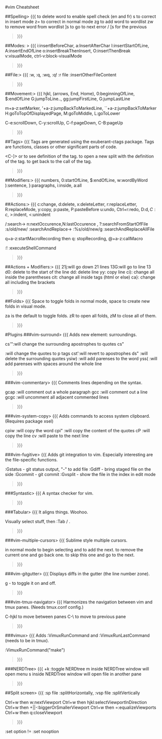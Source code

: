 #vim Cheatsheet

##Spelling> {{{
<c-w> to delete word
<F5> to enable spell check (en and fr)
<c-x>s to correct in insert mode
z= to correct in normal mode
zg to add word to wordlist
zw to remove word from wordlist
]s to go to next error / [s for the previous
> }}}

##Modes: > {{{
i:insertBeforeChar, a:InsertAfterChar
I:insertStartOfLine, A:insertEndOfLine
o:insertBreakThenInsert, O:insertThenBreak
v:visualMode, ctrl-v:block-visualMode
> }}}

##File:> {{{
:w, :q, :wq, :q!
:r file :insertOtherFileContent
> }}}

##Movement:> {{{
hjkl, (arrows, End, Home), 0:beginningOfLine, $:endOfLine
G:jumpToLine.., gg:jumpFirstLine, G:jumpLastLine

m+a-z:setMarker, '+a-z:jumpBackToMarkedLine, \`\`+a-z:jumpBackToMarker
H:goToTopOfDisplayedPage, M:goToMiddle, L:goToLower

C-e:scrollDown, C-y:scrollUp, C-f:pageDown, C-B:pageUp
> }}}

##Tags> {{{
Tags are generated using the exuberant-ctags package.
Tags are functions, classes or other significant parts of code.

<C-]> or <C-i> to see definition of the tag.
<C-o> to open a new split with the definition of the tag.
<C-t> to get back to the call of the tag.
> }}}

##Modifiers:> {{{
numbers, 0:startOfLine, $:endOfLine, w:wordByWord
):sentence, }:paragraphs, i:inside, a:all
> }}}

##Actions:> {{{
c:change, d:delete, x:deleteLetter, r:replaceLetter, R:replaceMode, y:copy, p:paste, P:pasteBefore
u:undo, Ctrl+r:redo, D:d$, C:c$, >:indent, <:unindent

/:search-> n:nextOccurence,N:lastOccurence , ?:searchFromStartOfFile
:s/old/new/ :searchAndReplace-> :%s/old/new/g :searchAndReplaceAllFile

q+a-z:startMacroRecording then q: stopRecording, @+a-z:callMacro

:! :executeShellCommand
> }}}

##Actions + Modifiers:> {{{
21j:will go down 21 lines
13G:will go to line 13
d0: delete to the start of the line
dd: delete line
yy: copy line
ci): change all inside the parentheses
cit: change all inside tags (html or else)
ca}: change all including the brackets
> }}}

##Folds> {{{
Space to toggle folds in normal mode, space to create new folds in visual mode.

za is the default to toggle folds.
zR to open all folds, zM to close all of them.
> }}}

#Plugins
###vim-surround> {{{
Adds new element: surroundings.

cs'":will change the surrounding apostrophes to quotes
cs"<p>:will change the quotes to p tags
cst':will revert to apostrophes
ds" :will delete the surrounding quotes
ysiw) :will add parenses to the word
yss( :will add parenses with spaces around the whole line
> }}}

###vim-commentary> {{{
Comments lines depending on the syntax.

gcap :will comment out a whole paragraph
gcc :will comment out a line
gcgc :will uncomment all adjacent commented lines
> }}}

###vim-system-copy> {{{
Adds commands to access system clipboard. (Requires package xsel)

cpiw :will copy the word
cpi" :will copy the content of the quotes
cP :will copy the line
cv :will paste to the next line
> }}}

###vim-fugitive> {{{
Adds git integration to vim. Especially interesting are the file-specific functions.

:Gstatus - git status output, "-" to add file
:Gdiff - bring staged file on the side
:Gcommit - git commit
:Gvsplit - show the file in the index in edit mode
> }}}

###Syntastic> {{{
A syntax checker for vim.


> }}}

###Tabular> {{{
It aligns things. Woohoo.

Visually select stuff, then :Tab /<symbole autour duquel il faut centrer> <cr>.
> }}}

###vim-multiple-cursors> {{{
Sublime style multiple cursors.

<C-n> in normal mode to begin selecting and to add the next.
<C-p> to remove the current one and go back one.
<C-x> to skip this one and go to the next.
> }}}

###vim-gitgutter> {{{
Displays diffs in the gutter (the line number zone).

<leader>g - to toggle it on and off.
> }}}

###vim-tmux-navigator> {{{
Harmonizes the navigation between vim and tmux panes. (Needs tmux.conf config.)

C-hjkl to move between panes
C-\ to move to previous pane
> }}}

###vimux> {{{
Adds :VimuxRunCommand and :VimuxRunLastCommand (needs to be in tmux).

:VimuxRunCommand("make")
> }}}

###NERDTree> {{{
<leader>+k :toggle NERDtree
m inside NERDTree window will open menu
s inside NERDTree window will open file in another pane
> }}}

##Split screen> {{{
:sp file :splitHorizontally, :vsp file :splitVertically

Ctrl+w then w:nextViewport
Ctrl+w then hjkl:selectViewportInDirection
Ctrl+w then +||-:biggerOrSmallerViewport
Ctrl+w then =:equalizeViewports
Ctrl+w then q:closeViewport
> }}}

:set option != :set nooption
